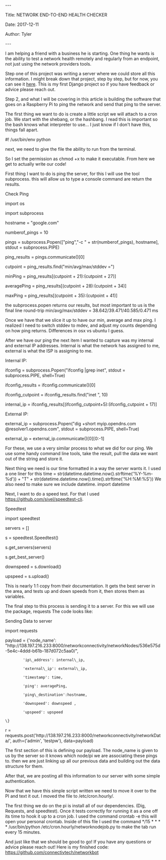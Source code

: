 \-\-\-

Title: NETWORK END\-TO\-END HEALTH CHECKER

Date: 2017\-12\-11

Author: Tyler

\-\-\-

I am helping a friend with a business he is starting\. One thing he wants is the ability to test a network health remotely and regularly from an endpoint, not just using the network providers tools\.

Step one of this project was writing a server where we could store all this information\. I might break down that project, step by step, but for now, you can see it [here](https://github.com/connectivtech/dataserver)\. This is my first Django project so if you have feedback or advice please reach out\.

Step 2, and what I will be covering in this article is building the software that goes on a Raspberry Pi to ping the network and send that ping to the server\.

The first thing we want to do is create a little script we will attach to a cron job\. We start with the shebang, or the hashbang\. I read this is important so the bash knows what interpreter to use\.\.\. I just know if I don't have this, things fall apart\.

\#\! /usr/bin/env python

next, we need to give the file the ability to run from the terminal\.

So I set the permission as chmod \+x to make it executable\. From here we get to actually write our code\!

First thing I want to do is ping the server, for this I will use the tool subprocess\. this will allow us to type a console command are return the results\.

Check Ping

import os

import subprocess

hostname = "google\.com" 

numberof\_pings = 10

pings = subprocess\.Popen\(\["ping","\-c " \+  str\(numberof\_pings\), hostname\], stdout = subprocess\.PIPE\)

ping\_results = pings\.communicate\(\)\[0\]

cutpoint = ping\_results\.find\("min/avg/max/stddev ="\)

minPing = ping\_results\[\(cutpoint \+ 21\):\(cutpoint \+ 27\)\]

averagePing = ping\_results\[\(cutpoint \+ 28\):\(cutpoint \+ 34\)\]

maxPing = ping\_results\[\(cutpoint \+ 35\):\(cutpoint \+ 41\)\]

the subprocess\.popen returns our results, but most important to us is the final line round\-trip min/avg/max/stddev = 38\.642/39\.471/40\.585/0\.471 ms

Once we have that we slice it up to have our min, average and max ping\. I realized I need to switch stddev to mdev, and adjust my counts depending on how ping returns\. Differences in osx vs ubuntu I guess\.

After we have our ping the next item I wanted to capture was my internal and external IP addresses\. Internal is what the network has assigned to me, external is what the ISP is assigning to me\.

Internal IP:

ifconfig = subprocess\.Popen\("ifconfig |grep inet", stdout = subprocess\.PIPE, shell=True\)

ifconfig\_results = ifconfig\.communicate\(\)\[0\]

ifconfig\_cutpoint = ifconfig\_results\.find\("inet ", 10\)

internal\_ip = ifconfig\_results\[\(ifconfig\_cutpoint\+5\):\(ifconfig\_cutpoint \+ 17\)\]

External IP:

external\_ip = subprocess\.Popen\("dig \+short myip\.opendns\.com @resolver1\.opendns\.com", stdout = subprocess\.PIPE, shell=True\)

external\_ip = external\_ip\.communicate\(\)\[0\]\[0:\-1\]

For these, we use a very similar process to what we did for our ping\. We use some handy command line tools, take the result, pull the data we want out of the string and store it\.

Next thing we need is our time formatted in a way the server wants it\. I used a one liner for this time = str\(datetime\.datetime\.now\(\)\.strftime\('%Y\-%m\-%d'\)\) \+ "T" \+ str\(datetime\.datetime\.now\(\)\.time\(\)\.strftime\('%H:%M:%S'\)\) We also need to make sure we include datetime\. import datetime

Next, I want to do a speed test\. For that I used [https://github\.com/sivel/speedtest\-cli](https://github.com/sivel/speedtest-cli)\.

Speedtest

import speedtest

servers = \[\]

s = speedtest\.Speedtest\(\)

s\.get\_servers\(servers\)

s\.get\_best\_server\(\)

downspeed = s\.download\(\)

upspeed = s\.upload\(\)

This is nearly 1:1 copy from their documentation\. It gets the best server in the area, and tests up and down speeds from it, then stores them as variables\.

The final step to this process is sending it to a server\. For this we will use the package, requests The code looks like:

Sending Data to server

import requests

payload = \{'node\_name': "http://138\.197\.216\.233:8000/networkconnectivity/networkNodes/536e575d\-5e4c\-4ddd\-b61b\-187d072c5aa0/",

            'ip\_address': internal\_ip,

            'external\_ip': external\_ip,

            'timestamp': time,

            'ping': averagePing,

            'ping\_destination':hostname,

            'downspeed': downspeed ,

            'upspeed': upspeed

    \}

r = requests\.post\('http://138\.197\.216\.233:8000/networkconnectivity/networkData/', auth=\('admin', 'testpw'\), data=payload\)

The first section of this is defining our payload\. The node\_name is given to us by the server so it knows which node/pi we are associating these pings to\. then we are just linking up all our previous data and building out the data structure for them\.

After that, we are posting all this information to our server with some simple authentication\.

Now that we have this simple script written we need to move it over to the PI and text it out\. I moved the file to /etc/cron\.hourly/\.

The first thing we do on the pi is install all of our dependencies\. \(Dig, Requests, and speedtest\)\. Once it tests correctly for running it as a one off its time to hook it up to a cron job\. I used the command crontab \-e this will open your personal crontab\. Inside of this file I used the command \*/15 \* \* \* \* /usr/bin/python /etc/cron\.hourly/networknodejob\.py to make the tab run every 15 minutes\.

And just like that we should be good to go\! If you have any questions or advice please reach out\! Here is my finished code: [https://github\.com/connectivtech/networkbot](https://github.com/connectivtech/networkbot)

